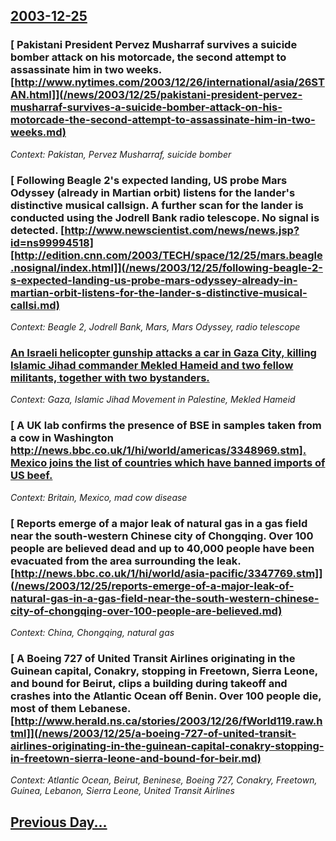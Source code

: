 ## [2003-12-25](/news/2003/12/25/index.md)

### [ Pakistani President Pervez Musharraf survives a suicide bomber attack on his motorcade, the second attempt to assassinate him in two weeks. [http://www.nytimes.com/2003/12/26/international/asia/26STAN.html]](/news/2003/12/25/pakistani-president-pervez-musharraf-survives-a-suicide-bomber-attack-on-his-motorcade-the-second-attempt-to-assassinate-him-in-two-weeks.md)
_Context: Pakistan, Pervez Musharraf, suicide bomber_

### [ Following Beagle 2's expected landing, US probe Mars Odyssey (already in Martian orbit) listens for the lander's distinctive musical callsign. A further scan for the lander is conducted using the Jodrell Bank radio telescope. No signal is detected. [http://www.newscientist.com/news/news.jsp?id=ns99994518][http://edition.cnn.com/2003/TECH/space/12/25/mars.beagle.nosignal/index.html]](/news/2003/12/25/following-beagle-2-s-expected-landing-us-probe-mars-odyssey-already-in-martian-orbit-listens-for-the-lander-s-distinctive-musical-callsi.md)
_Context: Beagle 2, Jodrell Bank, Mars, Mars Odyssey, radio telescope_

### [ An Israeli helicopter gunship attacks a car in Gaza City, killing Islamic Jihad commander Mekled Hameid and two fellow militants, together with two bystanders. ](/news/2003/12/25/an-israeli-helicopter-gunship-attacks-a-car-in-gaza-city-killing-islamic-jihad-commander-mekled-hameid-and-two-fellow-militants-together.md)
_Context: Gaza, Islamic Jihad Movement in Palestine, Mekled Hameid_

### [ A UK lab confirms the presence of BSE in samples taken from a cow in Washington [http://news.bbc.co.uk/1/hi/world/americas/3348969.stm]. Mexico joins the list of countries which have banned imports of US beef.](/news/2003/12/25/a-uk-lab-confirms-the-presence-of-bse-in-samples-taken-from-a-cow-in-washington-http-news-bbc-co-uk-1-hi-world-americas-3348969-stm-me.md)
_Context: Britain, Mexico, mad cow disease_

### [ Reports emerge of a major leak of natural gas in a gas field near the south-western Chinese city of Chongqing. Over 100 people are believed dead and up to 40,000 people have been evacuated from the area surrounding the leak. [http://news.bbc.co.uk/1/hi/world/asia-pacific/3347769.stm]](/news/2003/12/25/reports-emerge-of-a-major-leak-of-natural-gas-in-a-gas-field-near-the-south-western-chinese-city-of-chongqing-over-100-people-are-believed.md)
_Context: China, Chongqing, natural gas_

### [ A Boeing 727 of United Transit Airlines originating in the Guinean capital, Conakry, stopping in Freetown, Sierra Leone, and bound for Beirut, clips a building during takeoff and crashes into the Atlantic Ocean off Benin. Over 100 people die, most of them Lebanese. [http://www.herald.ns.ca/stories/2003/12/26/fWorld119.raw.html]](/news/2003/12/25/a-boeing-727-of-united-transit-airlines-originating-in-the-guinean-capital-conakry-stopping-in-freetown-sierra-leone-and-bound-for-beir.md)
_Context: Atlantic Ocean, Beirut, Beninese, Boeing 727, Conakry, Freetown, Guinea, Lebanon, Sierra Leone, United Transit Airlines_

## [Previous Day...](/news/2003/12/24/index.md)

